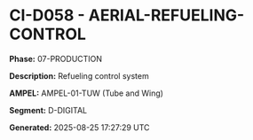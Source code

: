 # CI-D058 - AERIAL-REFUELING-CONTROL

**Phase:** 07-PRODUCTION

**Description:** Refueling control system

**AMPEL:** AMPEL-01-TUW (Tube and Wing)

**Segment:** D-DIGITAL

**Generated:** 2025-08-25 17:27:29 UTC
